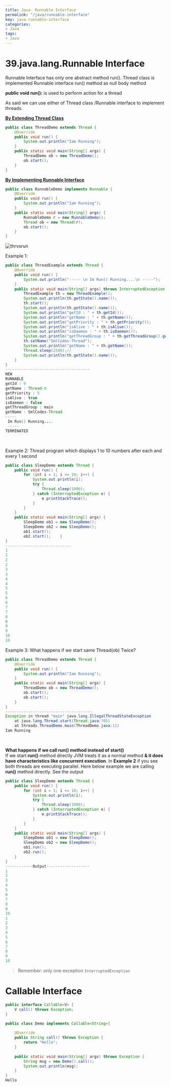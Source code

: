 ```yaml
---
title: Java- Runnable Interface
permalink: "/java/runnable-interface"
key: java-runnable-interface
categories:
- Java
tags:
- Java
---
```


39.java.lang.Runnable Interface
===============================

Runnable Interface has only one abstract method run(). Thread class is
implemented Runnable interface run() method as null body method

**public void run():** is used to perform action for a thread

As said we can use either of Thread class /Runnable interface to implement
threads.

**<u>By Extending Thread Class</u>**
```java
public class ThreadDemo extends Thread {
	@Override
	public void run() {
		System.out.println("Iam Running");
	}
	public static void main(String[] args) {
		ThreadDemo ob = new ThreadDemo();
		ob.start();
	}
}
```


**<u>By Implementing Runnable Interface</u>**
```java
public class RunnableDemo implements Runnable {
	@Override
	public void run() {
		System.out.println("Iam Running");
	}
	public static void main(String[] args) {
		RunnableDemo r = new RunnableDemo();
		Thread ob = new Thread(r);
		ob.start();
	}
}
```
![thrvsrun](media/thrvsrun.PNG)


Example 1:
```java
public class ThreadExample extends Thread {
	@Override
	public void run() {
		System.out.println("----- \n Im Run() Running....\n -----");
	}
	public static void main(String[] args) throws InterruptedException {
		ThreadExample th = new ThreadExample();
		System.out.println(th.getState().name());
		th.start();
		System.out.println(th.getState().name());
		System.out.println("getId : " + th.getId());
		System.out.println("getName : " + th.getName());
		System.out.println("getPriority : " + th.getPriority());
		System.out.println("isAlive : " + th.isAlive());
		System.out.println("isDaemon : " + th.isDaemon());
		System.out.println("getThreadGroup : " + th.getThreadGroup().getName());
		th.setName("SmlCodes-Thread");
		System.out.println("getName : " + th.getName());
		Thread.sleep(2500);//
		System.out.println(th.getState().name());
	}
}
-------------------------------------
NEW
RUNNABLE
getId : 9
getName : Thread-0
getPriority : 5
isAlive : true
isDaemon : false
getThreadGroup : main
getName : SmlCodes-Thread
----- 
 Im Run() Running....
 -----
TERMINATED
```

<br>

Example 2: Thread program which displays 1 to 10 numbers after each and every 1
second
```java
public class SleepDemo extends Thread {
	public void run() {
		for (int i = 1; i <= 10; i++) {
			System.out.println(i);
			try {
				Thread.sleep(1000);
			} catch (InterruptedException e) {
				e.printStackTrace();
			}
		}
	}
	public static void main(String[] args) {
		SleepDemo ob1 = new SleepDemo();
		SleepDemo ob2 = new SleepDemo();
		ob1.start();
		ob2.start();	}
}
-----------------------------
1
1
2
2
3
3
4
4
5
5
6
6
7
7
8
8
9
9
10
10
```


Example 3: What happens if we start same Thread(ob) Twice?
```java
public class ThreadDemo extends Thread {
	@Override
	public void run() {
		System.out.println("Iam Running");
	}
	public static void main(String[] args) {
		ThreadDemo ob = new ThreadDemo();
		ob.start();
		ob.start();
	}
}
--------------------------------------
Exception in thread "main" java.lang.IllegalThreadStateException
	at java.lang.Thread.start(Thread.java:705)
	at threads.ThreadDemo.main(ThreadDemo.java:11)
Iam Running
```

<br>

**What happens if we call run() method instead of start()**  
If we start **run()** method directly JVM treats it as a normal method **& it
does have characteristics like concurrent execution**. In **Example 2** if you
see both threads are executing parallel. Here below example we are calling
**run()** method directly. See the output

```java
public class SleepDemo extends Thread {
	public void run() {
		for (int i = 1; i <= 10; i++) {
			System.out.println(i);
			try {
				Thread.sleep(1000);
			} catch (InterruptedException e) {
				e.printStackTrace();
			}
		}
	}
	public static void main(String[] args) {
		SleepDemo ob1 = new SleepDemo();
		SleepDemo ob2 = new SleepDemo();
		ob1.run();
		ob2.run();
	}
}
------------Output-------------------
1
2
3
4
5
6
7
8
9
10
1
2
3
4
5
6
7
8
9
10
```


> Remember: only one exception `InterruptedException`


# Callable Interface
```java
public interface Callable<V> {
    V call() throws Exception;
}
```


```java
public class Demo implements Callable<String>{
	
	@Override
	public String call() throws Exception {
		return "Hello";
	}	
	
	public static void main(String[] args) throws Exception {
		String msg = new Demo().call();
		System.out.println(msg);
	}
}
Hello
```

